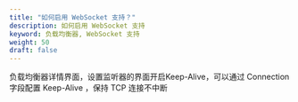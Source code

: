 ```yaml
---
title: "如何启用 WebSocket 支持？"
description: 如何启用 WebSocket 支持
keyword: 负载均衡器, WebSocket 支持
weight: 50
draft: false
---
```


负载均衡器详情界面，设置监听器的界面开启Keep-Alive，可以通过 Connection 字段配置 Keep-Alive ，保持 TCP 连接不中断